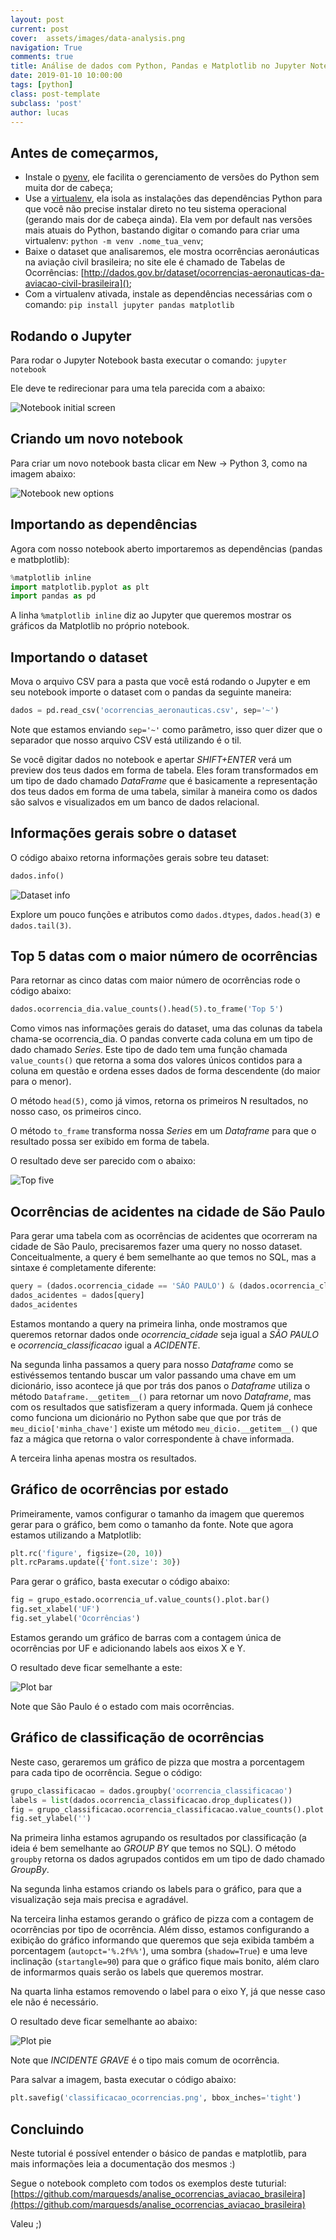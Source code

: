 ```yaml
---
layout: post
current: post
cover:  assets/images/data-analysis.png
navigation: True
comments: true
title: Análise de dados com Python, Pandas e Matplotlib no Jupyter Notebook
date: 2019-01-10 10:00:00
tags: [python]
class: post-template
subclass: 'post'
author: lucas
---
```


## Antes de começarmos,

  - Instale o [pyenv](https://github.com/pyenv/pyenv), ele facilita o gerenciamento de versões do Python sem muita dor de cabeça;
  - Use a [virtualenv](https://virtualenv.pypa.io/en/latest/), ela isola as instalações das dependências Python para que você não precise instalar direto no teu sistema operacional (gerando mais dor de cabeça ainda). Ela vem por default nas versões mais atuais do Python, bastando digitar o comando para criar uma virtualenv: `python -m venv .nome_tua_venv`;
  - Baixe o dataset que analisaremos, ele mostra ocorrências aeronáuticas na aviação civil brasileira; no site ele é chamado de Tabelas de Ocorrências: [http://dados.gov.br/dataset/ocorrencias-aeronauticas-da-aviacao-civil-brasileira]();
  - Com a virtualenv ativada, instale as dependências necessárias com o comando: `pip install jupyter pandas matplotlib`

## Rodando o Jupyter

Para rodar o Jupyter Notebook basta executar o comando: `jupyter notebook`

Ele deve te redirecionar para uma tela parecida com a abaixo:

![Notebook initial screen](assets/images/notebook-initial-screen.png)

## Criando um novo notebook

Para criar um novo notebook basta clicar em New -> Python 3, como na imagem abaixo:

![Notebook new options](assets/images/notebook-new-options.png)

## Importando as dependências

Agora com nosso notebook aberto importaremos as dependências (pandas e matbplotlib):

```python
%matplotlib inline
import matplotlib.pyplot as plt
import pandas as pd
```

A linha `%matplotlib inline` diz ao Jupyter que queremos mostrar os gráficos da Matplotlib no próprio notebook.

## Importando o dataset

Mova o arquivo CSV para a pasta que você está rodando o Jupyter e em seu notebook importe o dataset com o pandas da seguinte maneira:

```python
dados = pd.read_csv('ocorrencias_aeronauticas.csv', sep='~')
```

Note que estamos enviando `sep='~'` como parâmetro, isso quer dizer que o separador que nosso arquivo CSV está utilizando é o til.

Se você digitar dados no notebook e apertar *SHIFT+ENTER* verá um preview dos teus dados em forma de tabela. Eles foram transformados em um tipo de dado chamado *DataFrame* que é basicamente a representação dos teus dados em forma de uma tabela, similar à maneira como os dados são salvos e visualizados em um banco de dados relacional.

## Informações gerais sobre o dataset

O código abaixo retorna informações gerais sobre teu dataset:

```python
dados.info()
```

![Dataset info](assets/images/dataset-info.png)

Explore um pouco funções e atributos como `dados.dtypes`, `dados.head(3)` e `dados.tail(3)`.

## Top 5 datas com o maior número de ocorrências

Para retornar as cinco datas com maior número de ocorrências rode o código abaixo:

```python
dados.ocorrencia_dia.value_counts().head(5).to_frame('Top 5')
```

Como vimos nas informações gerais do dataset, uma das colunas da tabela chama-se ocorrencia_dia. O pandas converte cada coluna em um tipo de dado chamado *Series*. Este tipo de dado tem uma função chamada `value_counts()` que retorna a soma dos valores únicos contidos para a coluna em questão e ordena esses dados de forma descendente (do maior para o menor).

O método `head(5)`, como já vimos, retorna os primeiros N resultados, no nosso caso, os primeiros cinco.

O método `to_frame` transforma nossa *Series* em um *Dataframe* para que o resultado possa ser exibido em forma de tabela.

O resultado deve ser parecido com o abaixo:

![Top five](assets/images/top-five.png)

## Ocorrências de acidentes na cidade de São Paulo

Para gerar uma tabela com as ocorrências de acidentes que ocorreram na cidade de São Paulo, precisaremos fazer uma query no nosso dataset. Conceitualmente, a query é bem semelhante ao que temos no SQL, mas a sintaxe é completamente diferente:

```python
query = (dados.ocorrencia_cidade == 'SÃO PAULO') & (dados.ocorrencia_classificacao == 'ACIDENTE')
dados_acidentes = dados[query]
dados_acidentes
```
Estamos montando a query na primeira linha, onde mostramos que queremos retornar dados onde *ocorrencia_cidade* seja igual a *SÃO PAULO* e *ocorrencia_classificacao* igual a *ACIDENTE*.

Na segunda linha passamos a query para nosso *Dataframe* como se estivéssemos tentando buscar um valor passando uma chave em um dicionário, isso acontece já que por trás dos panos o *Dataframe* utiliza o método `Dataframe.__getitem__()` para retornar um novo *Dataframe*, mas com os resultados que satisfizeram a query informada. Quem já conhece como funciona um dicionário no Python sabe que que por trás de `meu_dicio['minha_chave']` existe um método `meu_dicio.__getitem__()` que faz a mágica que retorna o valor correspondente à chave informada.

A terceira linha apenas mostra os resultados.

## Gráfico de ocorrências por estado

Primeiramente, vamos configurar o tamanho da imagem que queremos gerar para o gráfico, bem como o tamanho da fonte. Note que agora estamos utilizando a Matplotlib:

```python
plt.rc('figure', figsize=(20, 10))
plt.rcParams.update({'font.size': 30})
```

Para gerar o gráfico, basta executar o código abaixo:

```python
fig = grupo_estado.ocorrencia_uf.value_counts().plot.bar()
fig.set_xlabel('UF')
fig.set_ylabel('Ocorrências')
```

Estamos gerando um gráfico de barras com a contagem única de ocorrências por UF e adicionando labels aos eixos X e Y.

O resultado deve ficar semelhante a este:

![Plot bar](assets/images/plot-bar.png)

Note que São Paulo é o estado com mais ocorrências.

## Gráfico de classificação de ocorrências

Neste caso, geraremos um gráfico de pizza que mostra a porcentagem para cada tipo de ocorrência. Segue o código:

```python
grupo_classificacao = dados.groupby('ocorrencia_classificacao')
labels = list(dados.ocorrencia_classificacao.drop_duplicates())
fig = grupo_classificacao.ocorrencia_classificacao.value_counts().plot.pie(labels=labels, autopct='%.2f%%', shadow=True, startangle=90)
fig.set_ylabel('')
```

Na primeira linha estamos agrupando os resultados por classificação (a ideia é bem semelhante ao *GROUP BY* que temos no SQL). O método `groupby` retorna os dados agrupados contidos em um tipo de dado chamado *GroupBy*.

Na segunda linha estamos criando os labels para o gráfico, para que a visualização seja mais precisa e agradável.

Na terceira linha estamos gerando o gráfico de pizza com a contagem de ocorrências por tipo de ocorrência. Além disso, estamos configurando a exibição do gráfico informando que queremos que seja exibida também a porcentagem (`autopct='%.2f%%'`), uma sombra (`shadow=True`) e uma leve inclinação (`startangle=90`) para que o gráfico fique mais bonito, além claro de informarmos quais serão os labels que queremos mostrar.

Na quarta linha estamos removendo o label para o eixo Y, já que nesse caso ele não é necessário.

O resultado deve ficar semelhante ao abaixo:

![Plot pie](assets/images/plot-pie.png)

Note que *INCIDENTE GRAVE* é o tipo mais comum de ocorrência.

Para salvar a imagem, basta executar o código abaixo:

```python
plt.savefig('classificacao_ocorrencias.png', bbox_inches='tight')
```

## Concluindo
Neste tutorial é possível entender o básico de pandas e matplotlib, para mais informações leia a documentação dos mesmos :)

Segue o notebook completo com todos os exemplos deste tuturial: [https://github.com/marquesds/analise_ocorrencias_aviacao_brasileira](https://github.com/marquesds/analise_ocorrencias_aviacao_brasileira)

Valeu ;)
